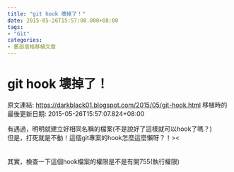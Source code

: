 ```yaml
---
title: "git hook 壞掉了！"
date: 2015-05-26T15:57:00.000+08:00
tags: 
- "Git"
categories:
- 舊部落格移植文章
---
```


# git hook 壞掉了！

原文連結: https://darkblack01.blogspot.com/2015/05/git-hook.html
移植時的最後更新日期: 2015-05-26T15:57:07.824+08:00

有遇過，明明就建立好相同名稱的檔案(不是說好了這樣就可以hook了嗎？)<br />但是，打死就是不動！這個git專案的hook怎麼這麼懶呀？！&gt;&lt;<br /><br /><br />其實，檢查一下這個hook檔案的權限是不是有開755(執行權限)
